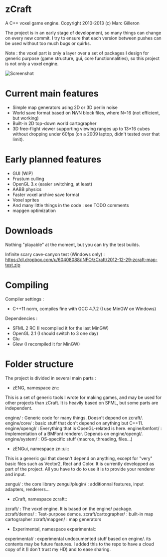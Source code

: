﻿zCraft
======

A C++ voxel game engine.
Copyright 2010-2013 (c) Marc Gilleron

The project is in an early stage of development, so many things can change
on every new commit. I try to ensure that each version between pushes can
be used without too much bugs or quirks.

Note : the voxel part is only a layer over a set of packages I design
for generic purpose (game structure, gui, core functionnalities),
so this project is not only a voxel engine.

![Screenshot](http://zylannprods.fr/games/zcraft/screenshots/2013-02-19-crafted-zcraft.png)

Current main features
=====================

- Simple map generators using 2D or 3D perlin noise
- World save format based on N*N*N block files, where N=16 (not efficient, but working)
- Built-in 2D top-down world cartographer
- 3D free-flight viewer supporting viewing ranges up to 13*16 cubes without
	dropping under 60fps (on a 2009 laptop, didn't tested over that limit).

Early planned features
================

- GUI (WIP)
- Frustum culling
- OpenGL 3.x (easier switching, at least)
- AABB physics
- Faster voxel archive save format
- Voxel sprites
- And many little things in the code : see TODO comments
- mapgen optimization

Downloads
=========

Nothing "playable" at the moment, but you can try the test builds.

Infinite scary cave-canyon test (Windows only) :
https://dl.dropbox.com/u/60408088/INFO/zCraft/2012-12-29-zcraft-map-test.zip

Compiling
=========

Compiler settings :
- C++11 norm, compiles fine with GCC 4.7.2 (I use MinGW on Windows)

Dependencies :
- SFML 2 RC (I recompiled it for the last MinGW)
- OpenGL 2.1 (I should switch to 3 one day)
- Glu
- Glew (I recompiled it for MinGW)

Folder structure
================

The project is divided in several main parts :

- zENG, namespace zn::

This is a set of generic tools I wrote for making games,
and may be used for other projects than zCraft.
It is heavily based on SFML, but some parts are independent.

engine/	: Generic code for many things. Doesn't depend on zcraft/.
engine/core/ : basic stuff that don't depend on anything but C++11.
engine/opengl/ : Everything that is OpenGL-related is here.
engine/bmfont/ : Implementation of a BMFont renderer. Depends on engine/opengl/.
engine/system/ : OS-specific stuff (macros, threading, files...)

- zENGui, namespace zn::ui::

This is a generic gui that doesn't depend on anything, except for "very" basic
files such as Vector2, Rect and Color. It is currently developped as part of the
project. All you have to do to use it is to provide your renderer and input.

zengui/ : the core library
zengui/plugin/ : additionnal features, input adapters, renderers...

- zCraft, namespace zcraft::

zcraft/ : The voxel engine. It is based on the engine/ package.
zcraft/demos/ : Test-purpose demos.
zcraft/cartographer/ : built-in map cartographer
zcraft/mapgen/ : map generators

- Experimental, namespace experimental::

experimental/ : experimental undocumented stuff based on engine/.
	its contents may be future features. I added this to the repo to have a
	cloud copy of it (I don't trust my HD) and to ease sharing.

